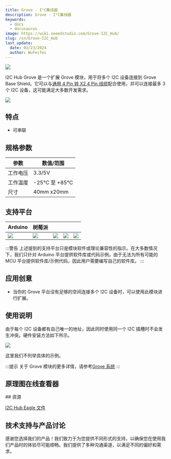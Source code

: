 ```yaml
---
title: Grove - I²C集线器
description: Grove - I²C集线器
keywords:
  - docs
  - docusaurus
image: https://wiki.seeedstudio.com/Grove-I2C_Hub/
slug: /cn/Grove-I2C_Hub
last_update:
  date: 03/23/2024
  author: WuFeifei
---
```


![](https://files.seeedstudio.com/wiki/Grove-I2C_Hub/img/I2C_hub.jpg)

I2C Hub Grove 是一个扩展 Grove 模块，用于将多个 I2C 设备连接到 Grove Base Shield。它可以与[通用 4 Pin 转 X2 4 Pin 线缆](https://www.seeedstudio.com/depot/universal-4-pin-to-x2-4-pin-cable-5-pcs-pack-p-847.html?cPath=178_179)配合使用，并可以连接最多 3 个 I2C 设备，这可能满足大多数开发需求。

[![](https://files.seeedstudio.com/wiki/common/Get_One_Now_Banner.png)](https://www.seeedstudio.com/Grove-I2C-Hub-p-851.html)

## 特点

- 可串联

## 规格参数

| 参数     | 数值/范围    |
| -------- | ------------ |
| 工作电压 | 3.3/5V       |
| 工作温度 | -25℃ 至 +85℃ |
| 尺寸     | 40mm x20mm   |

支持平台
-------------------

| Arduino                                                      | 树莓派                                                       |                                                              |                                                              |                                                              |
| ------------------------------------------------------------ | ------------------------------------------------------------ | ------------------------------------------------------------ | ------------------------------------------------------------ | ------------------------------------------------------------ |
| ![](https://files.seeedstudio.com/wiki/wiki_english/docs/images/arduino_logo.jpg) | ![](https://files.seeedstudio.com/wiki/wiki_english/docs/images/raspberry_pi_logo_n.jpg) | ![](https://files.seeedstudio.com/wiki/wiki_english/docs/images/bbg_logo_n.jpg) | ![](https://files.seeedstudio.com/wiki/wiki_english/docs/images/wio_logo_n.jpg) | ![](https://files.seeedstudio.com/wiki/wiki_english/docs/images/linkit_logo_n.jpg) |

:::警告
    上述提到的支持平台只是模块软件或理论兼容性的指示。在大多数情况下，我们只针对 Arduino 平台提供软件库或代码示例。由于无法为所有可能的 MCU 平台提供软件库/示例代码，因此用户需要编写自己的软件库。
:::

## 应用创意

- 当你的 Grove 平台没有足够的空间连接多个 I2C 设备时，可以使用此模块进行扩展。

## 使用说明

由于每个 I2C 设备都有自己唯一的地址，因此同时使用同一个 I2C 插槽时不会发生冲突。硬件安装方法如下所示。

![](https://files.seeedstudio.com/wiki/Grove-I2C_Hub/img/I2C_Hub_Connect.jpg)

这里我们不列举具体的示例。

:::提示
    关于 Grove 模块的更多详情，请参考[Grove 系统](https://wiki.seeedstudio.com/Grove_System/)
:::

## 原理图在线查看器

<div className="altium-ecad-viewer" data-project-src="https://files.seeedstudio.com/wiki/Grove-I2C_Hub/res/I2C_Hub_Eagle_File.zip" style={{borderRadius: '0px 0px 4px 4px', height: 500, borderStyle: 'solid', borderWidth: 1, borderColor: 'rgb(241, 241, 241)', overflow: 'hidden', maxWidth: 1280, maxHeight: 700, boxSizing: 'border-box'}}>
</div>
## 资源

[I2C Hub Eagle 文件](https://files.seeedstudio.com/wiki/Grove-I2C_Hub/res/I2C_Hub_Eagle_File.zip)

<!-- This Markdown file was created from https://www.seeedstudio.com/wiki/Grove_-_I2C_Hub -->

## 技术支持与产品讨论

感谢您选择我们的产品！我们致力于为您提供不同形式的支持，以确保您在使用我们产品时的体验尽可能顺畅。我们提供了多种沟通渠道，以满足不同的偏好和需求。

<div class="button_tech_support_container">
<a href="https://forum.seeedstudio.com/" class="button_forum"></a> 
<a href="https://www.seeedstudio.com/contacts" class="button_email"></a>
</div>

<div class="button_tech_support_container">
<a href="https://discord.gg/eWkprNDMU7" class="button_discord"></a> 
<a href="https://github.com/Seeed-Studio/wiki-documents/discussions/69" class="button_discussion"></a>
</div>
